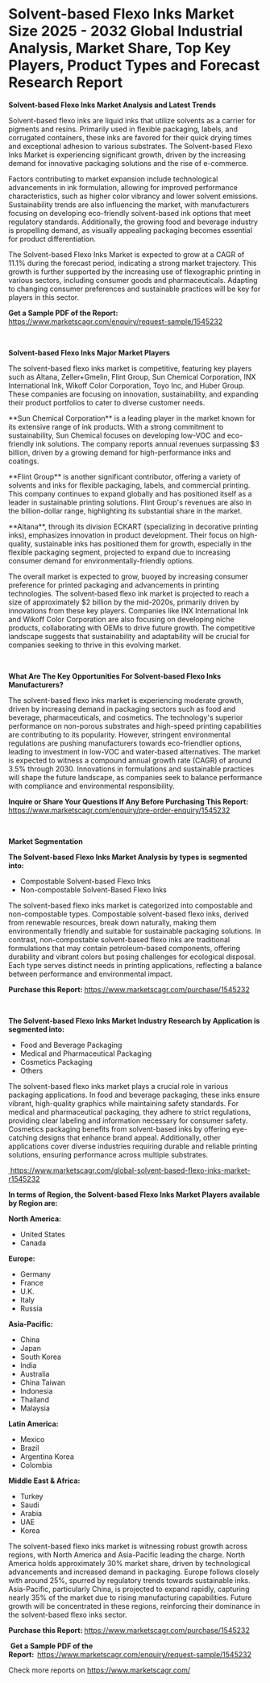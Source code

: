<p><h1>Solvent-based Flexo Inks Market Size 2025 - 2032 Global Industrial Analysis, Market Share, Top Key Players, Product Types and Forecast Research Report</h1></p><p><strong>Solvent-based Flexo Inks Market Analysis and Latest Trends</strong></p>
<p><p>Solvent-based flexo inks are liquid inks that utilize solvents as a carrier for pigments and resins. Primarily used in flexible packaging, labels, and corrugated containers, these inks are favored for their quick drying times and exceptional adhesion to various substrates. The Solvent-based Flexo Inks Market is experiencing significant growth, driven by the increasing demand for innovative packaging solutions and the rise of e-commerce. </p><p>Factors contributing to market expansion include technological advancements in ink formulation, allowing for improved performance characteristics, such as higher color vibrancy and lower solvent emissions. Sustainability trends are also influencing the market, with manufacturers focusing on developing eco-friendly solvent-based ink options that meet regulatory standards. Additionally, the growing food and beverage industry is propelling demand, as visually appealing packaging becomes essential for product differentiation.</p><p>The Solvent-based Flexo Inks Market is expected to grow at a CAGR of 11.1% during the forecast period, indicating a strong market trajectory. This growth is further supported by the increasing use of flexographic printing in various sectors, including consumer goods and pharmaceuticals. Adapting to changing consumer preferences and sustainable practices will be key for players in this sector.</p></p>
<p><strong>Get a Sample PDF of the Report:&nbsp;</strong> <a href="https://www.marketscagr.com/enquiry/request-sample/1545232?utm_campaign=3127&utm_medium=2&utm_source=Github&utm_content=ia&utm_term=02042025&utm_id=solvent-based-flexo-inks">https://www.marketscagr.com/enquiry/request-sample/1545232</a></p>
<p>&nbsp;</p>
<p><strong>Solvent-based Flexo Inks Major Market Players</strong></p>
<p><p>The solvent-based flexo inks market is competitive, featuring key players such as Altana, Zeller+Gmelin, Flint Group, Sun Chemical Corporation, INX International Ink, Wikoff Color Corporation, Toyo Inc, and Huber Group. These companies are focusing on innovation, sustainability, and expanding their product portfolios to cater to diverse customer needs.</p><p>**Sun Chemical Corporation** is a leading player in the market known for its extensive range of ink products. With a strong commitment to sustainability, Sun Chemical focuses on developing low-VOC and eco-friendly ink solutions. The company reports annual revenues surpassing $3 billion, driven by a growing demand for high-performance inks and coatings.</p><p>**Flint Group** is another significant contributor, offering a variety of solvents and inks for flexible packaging, labels, and commercial printing. This company continues to expand globally and has positioned itself as a leader in sustainable printing solutions. Flint Group's revenues are also in the billion-dollar range, highlighting its substantial share in the market.</p><p>**Altana**, through its division ECKART (specializing in decorative printing inks), emphasizes innovation in product development. Their focus on high-quality, sustainable inks has positioned them for growth, especially in the flexible packaging segment, projected to expand due to increasing consumer demand for environmentally-friendly options.</p><p>The overall market is expected to grow, buoyed by increasing consumer preference for printed packaging and advancements in printing technologies. The solvent-based flexo ink market is projected to reach a size of approximately $2 billion by the mid-2020s, primarily driven by innovations from these key players. Companies like INX International Ink and Wikoff Color Corporation are also focusing on developing niche products, collaborating with OEMs to drive future growth. The competitive landscape suggests that sustainability and adaptability will be crucial for companies seeking to thrive in this evolving market.</p></p>
<p>&nbsp;</p>
<p><strong>What Are The Key Opportunities For Solvent-based Flexo Inks Manufacturers?</strong></p>
<p><p>The solvent-based flexo inks market is experiencing moderate growth, driven by increasing demand in packaging sectors such as food and beverage, pharmaceuticals, and cosmetics. The technology's superior performance on non-porous substrates and high-speed printing capabilities are contributing to its popularity. However, stringent environmental regulations are pushing manufacturers towards eco-friendlier options, leading to investment in low-VOC and water-based alternatives. The market is expected to witness a compound annual growth rate (CAGR) of around 3.5% through 2030. Innovations in formulations and sustainable practices will shape the future landscape, as companies seek to balance performance with compliance and environmental responsibility.</p></p>
<p><strong>Inquire or Share Your Questions If Any Before Purchasing This Report:</strong> <a href="https://www.marketscagr.com/enquiry/pre-order-enquiry/1545232?utm_campaign=3127&utm_medium=2&utm_source=Github&utm_content=ia&utm_term=02042025&utm_id=solvent-based-flexo-inks">https://www.marketscagr.com/enquiry/pre-order-enquiry/1545232</a></p>
<p>&nbsp;</p>
<p><strong>Market Segmentation</strong></p>
<p><strong>The Solvent-based Flexo Inks Market Analysis by types is segmented into:</strong></p>
<p><ul><li>Compostable Solvent-based Flexo Inks</li><li>Non-compostable Solvent-Based Flexo Inks</li></ul></p>
<p><p>The solvent-based flexo inks market is categorized into compostable and non-compostable types. Compostable solvent-based flexo inks, derived from renewable resources, break down naturally, making them environmentally friendly and suitable for sustainable packaging solutions. In contrast, non-compostable solvent-based flexo inks are traditional formulations that may contain petroleum-based components, offering durability and vibrant colors but posing challenges for ecological disposal. Each type serves distinct needs in printing applications, reflecting a balance between performance and environmental impact.</p></p>
<p><strong>Purchase this Report:&nbsp;</strong><a href="https://www.marketscagr.com/purchase/1545232?utm_campaign=3127&utm_medium=2&utm_source=Github&utm_content=ia&utm_term=02042025&utm_id=solvent-based-flexo-inks">https://www.marketscagr.com/purchase/1545232</a></p>
<p>&nbsp;</p>
<p><strong>The Solvent-based Flexo Inks Market Industry Research by Application is segmented into:</strong></p>
<p><ul><li>Food and Beverage Packaging</li><li>Medical and Pharmaceutical Packaging</li><li>Cosmetics Packaging</li><li>Others</li></ul></p>
<p><p>The solvent-based flexo inks market plays a crucial role in various packaging applications. In food and beverage packaging, these inks ensure vibrant, high-quality graphics while maintaining safety standards. For medical and pharmaceutical packaging, they adhere to strict regulations, providing clear labeling and information necessary for consumer safety. Cosmetics packaging benefits from solvent-based inks by offering eye-catching designs that enhance brand appeal. Additionally, other applications cover diverse industries requiring durable and reliable printing solutions, ensuring performance across multiple substrates.</p></p>
<p><a href="https://www.marketscagr.com/global-solvent-based-flexo-inks-market-r1545232?utm_campaign=3127&utm_medium=2&utm_source=Github&utm_content=ia&utm_term=02042025&utm_id=solvent-based-flexo-inks">&nbsp;https://www.marketscagr.com/global-solvent-based-flexo-inks-market-r1545232</a></p>
<p><strong>In terms of Region, the Solvent-based Flexo Inks Market Players available by Region are:</strong></p>
<p>
    <p> <strong> North America: </strong>
        <ul>
            <li>United States</li>
            <li>Canada</li>
        </ul>
        </p> 
    <p> <strong> Europe: </strong>
        <ul>
            <li>Germany</li>
            <li>France</li>
            <li>U.K.</li>
            <li>Italy</li>
            <li>Russia</li>
        </ul>
        </p> 
    <p> <strong> Asia-Pacific: </strong>
        <ul>
            <li>China</li>
            <li>Japan</li>
            <li>South Korea</li>
            <li>India</li>
            <li>Australia</li>
            <li>China Taiwan</li>
            <li>Indonesia</li>
            <li>Thailand</li>
            <li>Malaysia</li>
        </ul>
        </p> 
    <p> <strong> Latin America: </strong>
        <ul>
            <li>Mexico</li>
            <li>Brazil</li>
            <li>Argentina Korea</li>
            <li>Colombia</li>
        </ul>
        </p> 
    <p> <strong> Middle East & Africa: </strong>
        <ul>
            <li>Turkey</li>
            <li>Saudi</li>
            <li>Arabia</li>
            <li>UAE</li>
            <li>Korea</li>
        </ul>
    </p>
    </p>
<p><p>The solvent-based flexo inks market is witnessing robust growth across regions, with North America and Asia-Pacific leading the charge. North America holds approximately 30% market share, driven by technological advancements and increased demand in packaging. Europe follows closely with around 25%, spurred by regulatory trends towards sustainable inks. Asia-Pacific, particularly China, is projected to expand rapidly, capturing nearly 35% of the market due to rising manufacturing capabilities. Future growth will be concentrated in these regions, reinforcing their dominance in the solvent-based flexo inks sector.</p></p>
<p><strong>Purchase this Report: </strong><a href="https://www.marketscagr.com/purchase/1545232?utm_campaign=3127&utm_medium=2&utm_source=Github&utm_content=ia&utm_term=02042025&utm_id=solvent-based-flexo-inks">https://www.marketscagr.com/purchase/1545232</a></p>
<p>&nbsp;<strong>Get a Sample PDF of the Report:&nbsp;&nbsp;</strong><a href="https://www.marketscagr.com/enquiry/request-sample/1545232?utm_campaign=3127&utm_medium=2&utm_source=Github&utm_content=ia&utm_term=02042025&utm_id=solvent-based-flexo-inks">https://www.marketscagr.com/enquiry/request-sample/1545232</a></p>
<p><strong></strong></p>
<p>Check more reports on <a href="https://www.marketscagr.com/?utm_campaign=3127&utm_medium=2&utm_source=Github&utm_content=ia&utm_term=02042025&utm_id=solvent-based-flexo-inks">https://www.marketscagr.com/</a></p>